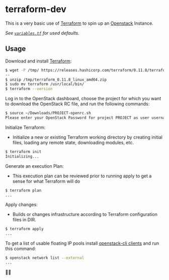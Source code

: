 # terraform-dev

This is a very basic use of [Terraform](https://www.terraform.io) to spin up an [Openstack](https://www.openstack.org/) Instance.

_See [`variables.tf`](./variables.tf) for used defaults._

## Usage

Download and install [Terraform](https://www.terraform.io/downloads.html):

```sh
$ wget -P /tmp/ https://releases.hashicorp.com/terraform/0.11.8/terraform_0.11.8_linux_amd64.zip
--
$ unzip /tmp/terraform_0.11.8_linux_amd64.zip
$ sudo mv terraform /usr/local/bin/
$ terraform --version
```

Log in to the OpenStack dashboard, choose the project for which you want to download the OpenStack RC file, and run the following commands:

```sh
$ source ~/Downloads/PROJECT-openrc.sh
Please enter your OpenStack Password for project PROJECT as user username:
```

Initialize Terraform:

- Initialize a new or existing Terraform working directory by creating
  initial files, loading any remote state, downloading modules, etc.

```sh
$ terraform init
Initializing...
```

Generate an execution Plan:

- This execution plan can be reviewed prior to running apply to get a sense for what Terraform will do

```sh
$ terraform plan
...
```

Apply changes:

- Builds or changes infrastructure according to Terraform configuration files in DIR.

```sh
$ terraform apply
...
```

To get a list of usable floating IP pools install [openstack-cli clients](https://docs.openstack.org/newton/user-guide/common/cli-install-openstack-command-line-clients.html) and run this command:

```sh
$ openstack network list --external
...
```

:rocket::boom:
